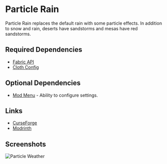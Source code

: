 
# Particle Rain

Particle Rain replaces the default rain with some particle effects. In addition to snow and rain, deserts have sandstorms and mesas have red sandstorms.


## Required Dependencies

 - [Fabric API](https://www.curseforge.com/minecraft/mc-mods/fabric-api)
 - [Cloth Config](https://www.curseforge.com/minecraft/mc-mods/cloth-config/)

## Optional Dependencies
 - [Mod Menu](https://www.curseforge.com/minecraft/mc-mods/modmenu) - Ability to configure settings.




## Links

- [CurseForge](https://www.curseforge.com/minecraft/mc-mods/particle-rain)
- [Modrinth](https://modrinth.com/mod/particle-rain)


## Screenshots

![Particle Weather](https://cdn.discordapp.com/attachments/523251999899385875/776425830380863488/weatherparticles.gif)

